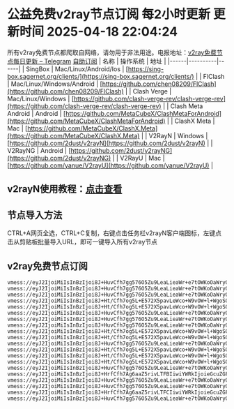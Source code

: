 # 公益免费v2ray节点订阅 每2小时更新 更新时间 2025-04-18 22:04:24
所有v2ray免费节点都爬取自网络，请勿用于非法用途。电报地址：[v2ray免费节点每日更新 – Telegram](https://t.me/just_do_chat) 
[自助订阅](https://share.colors.nyc.mn/)
| 名称 | 操作系统 | 地址 |
|------|----------|------|
| SingBox | Mac/Linux/Android/Ios | [https://sing-box.sagernet.org/clients/](https://sing-box.sagernet.org/clients/) |
| FlClash | Mac/Linux/Windows/Android | [https://github.com/chen08209/FlClash](https://github.com/chen08209/FlClash) |
| Clash Verge | Mac/Linux/Windows | [https://github.com/clash-verge-rev/clash-verge-rev](https://github.com/clash-verge-rev/clash-verge-rev) |
| Clash Meta Android | Android | [https://github.com/MetaCubeX/ClashMetaForAndroid](https://github.com/MetaCubeX/ClashMetaForAndroid) |
| ClashX Meta | Mac | [https://github.com/MetaCubeX/ClashX.Meta](https://github.com/MetaCubeX/ClashX.Meta) |
| V2RayN | Windows | [https://github.com/2dust/v2rayN](https://github.com/2dust/v2rayN) |
| V2RayNG | Android | [https://github.com/2dust/v2rayNG](https://github.com/2dust/v2rayNG) |
| V2RayU | Mac | [https://github.com/yanue/V2rayU](https://github.com/yanue/V2rayU) |
## v2rayN使用教程：[点击查看](https://blog.colors.nyc.mn/posts/how-to-use-v2rayn//)
## 节点导入方法
CTRL+A网页全选，CTRL+C复制，右键点击任务栏v2rayN客户端图标，左键点击从剪贴板批量导入URL，即可一键导入所有v2ray节点  
## v2ray免费节点订阅  
``` 
vmess://eyJ2IjoiMiIsInBzIjoi8J+HuvCfh7gg576O5Zu9LeaLieaWr+e7tOWKoOaWry0wMDItMUoiLCJhZGQiOiI0NS4xNDcuMjAxLjIzMSIsInBvcnQiOiIyMzA3MiIsInR5cGUiOiJub25lIiwiaWQiOiIxZTViMjQyMi00MGIzLTRkNmUtODhiOS01N2VlNjRjMzQxNmUiLCJhaWQiOiIwIiwibmV0Ijoid3MiLCJwYXRoIjoiLyIsImhvc3QiOiIiLCJ0bHMiOiIifQ==
vmess://eyJ2IjoiMiIsInBzIjoi8J+HuvCfh7gg576O5Zu9LeaLieaWr+e7tOWKoOaWry0wMDItMUkiLCJhZGQiOiI0NS4xNDcuMjAxLjIzMSIsInBvcnQiOiIyMzA3MiIsInR5cGUiOiJub25lIiwiaWQiOiI5OTBiOWQ3NC05ZjE2LTRkMDItYjdlZS02M2QzY2Q4MjUyM2MiLCJhaWQiOiIwIiwibmV0Ijoid3MiLCJwYXRoIjoiLyIsImhvc3QiOiIiLCJ0bHMiOiIifQ==
vmess://eyJ2IjoiMiIsInBzIjoi8J+HuvCfh7gg576O5Zu9LeaLieaWr+e7tOWKoOaWry0wMDItMUYiLCJhZGQiOiI0NS4xNDcuMjAxLjIzMSIsInBvcnQiOiIyMzA3MiIsInR5cGUiOiJub25lIiwiaWQiOiI3ZmRhMzU3MS0wNTFlLTRiNmUtODJmZS1mMTA5YzMwZTk1NzUiLCJhaWQiOiIwIiwibmV0Ijoid3MiLCJwYXRoIjoiLyIsImhvc3QiOiIiLCJ0bHMiOiIifQ==
vmess://eyJ2IjoiMiIsInBzIjoi8J+Ht/Cfh7og5L+E572X5pavLeWco+W9vOW+l+WgoS0wMDEtMUUiLCJhZGQiOiIxOTUuNTguNDkuODQiLCJwb3J0IjoiMjIwMTYiLCJ0eXBlIjoibm9uZSIsImlkIjoiMjcxZTJlMWItN2RiMi00YWZhLWEwYjItMTgxMTgwZDVmYWM1IiwiYWlkIjoiMCIsIm5ldCI6IndzIiwicGF0aCI6Ii8iLCJob3N0IjoiIiwidGxzIjoiIn0=
vmess://eyJ2IjoiMiIsInBzIjoi8J+Ht/Cfh7og5L+E572X5pavLeWco+W9vOW+l+WgoS0wMDEtMUciLCJhZGQiOiIxOTUuNTguNDkuODQiLCJwb3J0IjoiMjIwMTYiLCJ0eXBlIjoibm9uZSIsImlkIjoiOWFiNmVhMTUtYzVmYS00NGRlLWIwMDItNWQyNGUzMjI1MDdhIiwiYWlkIjoiMCIsIm5ldCI6IndzIiwicGF0aCI6Ii8iLCJob3N0IjoiIiwidGxzIjoiIn0=
vmess://eyJ2IjoiMiIsInBzIjoi8J+HuvCfh7gg576O5Zu9LeaLieaWr+e7tOWKoOaWry0wMDItMUEiLCJhZGQiOiI0NS4xNDcuMjAxLjIzMSIsInBvcnQiOiIyMzA3MiIsInR5cGUiOiJub25lIiwiaWQiOiIyYTdhZmE0NC01OTMwLTQyYjQtOGFlNi04NWFlYTZlYjk5ZjUiLCJhaWQiOiIwIiwibmV0Ijoid3MiLCJwYXRoIjoiLyIsImhvc3QiOiIiLCJ0bHMiOiIifQ==
vmess://eyJ2IjoiMiIsInBzIjoi8J+HuvCfh7gg576O5Zu9LeaLieaWr+e7tOWKoOaWry0wMDItMUMiLCJhZGQiOiI0NS4xNDcuMjAxLjIzMSIsInBvcnQiOiIyMzA3MiIsInR5cGUiOiJub25lIiwiaWQiOiJhNGM1ZDdhMC02ZTYwLTRlMTItOTcyYS0zOTNjYzQzODdhYzAiLCJhaWQiOiIwIiwibmV0Ijoid3MiLCJwYXRoIjoiLyIsImhvc3QiOiIiLCJ0bHMiOiIifQ==
vmess://eyJ2IjoiMiIsInBzIjoi8J+HuvCfh7gg576O5Zu9LeaLieaWr+e7tOWKoOaWry0wMDItMUgiLCJhZGQiOiI0NS4xNDcuMjAxLjIzMSIsInBvcnQiOiIyMzA3MiIsInR5cGUiOiJub25lIiwiaWQiOiI5YTI1NjUxNC04YjIzLTQzYzYtYWE1Yi1hYTAxNjc0MDNkOWUiLCJhaWQiOiIwIiwibmV0Ijoid3MiLCJwYXRoIjoiLyIsImhvc3QiOiIiLCJ0bHMiOiIifQ==
vmess://eyJ2IjoiMiIsInBzIjoi8J+Ht/Cfh7og5L+E572X5pavLeWco+W9vOW+l+WgoS0wMDEtMUYiLCJhZGQiOiIxOTUuNTguNDkuODQiLCJwb3J0IjoiMjIwMTYiLCJ0eXBlIjoibm9uZSIsImlkIjoiN2ZkYTM1NzEtMDUxZS00YjZlLTgyZmUtZjEwOWMzMGU5NTc1IiwiYWlkIjoiMCIsIm5ldCI6IndzIiwicGF0aCI6Ii8iLCJob3N0IjoiIiwidGxzIjoiIn0=
vmess://eyJ2IjoiMiIsInBzIjoi8J+Ht/Cfh7og5L+E572X5pavLeWco+W9vOW+l+WgoS0wMDEtMUQiLCJhZGQiOiIxOTUuNTguNDkuODQiLCJwb3J0IjoiMjIwMTYiLCJ0eXBlIjoibm9uZSIsImlkIjoiZGVlZjgzMTMtNzNhMi00ZDYzLTllODEtOTBlYzA2ZjgxNzFhIiwiYWlkIjoiMCIsIm5ldCI6IndzIiwicGF0aCI6Ii8iLCJob3N0IjoiIiwidGxzIjoiIn0=
vmess://eyJ2IjoiMiIsInBzIjoi8J+HuvCfh7gg576O5Zu9LeaLieaWr+e7tOWKoOaWry0wMDItMUIiLCJhZGQiOiI0NS4xNDcuMjAxLjIzMSIsInBvcnQiOiIyMzA3MiIsInR5cGUiOiJub25lIiwiaWQiOiIyZDBkMDI5OS00ZjkwLTRiNzgtOTM5Yi00ZDU2MmU5MjM2YmEiLCJhaWQiOiIwIiwibmV0Ijoid3MiLCJwYXRoIjoiLyIsImhvc3QiOiIiLCJ0bHMiOiIifQ==
vmess://eyJ2IjoiMiIsInBzIjoi8J+Ht/Cfh7og5L+E572X5pavLeWco+W9vOW+l+WgoS0wMDEtMUgiLCJhZGQiOiIxOTUuNTguNDkuODQiLCJwb3J0IjoiMjIwMTYiLCJ0eXBlIjoibm9uZSIsImlkIjoiOWEyNTY1MTQtOGIyMy00M2M2LWFhNWItYWEwMTY3NDAzZDllIiwiYWlkIjoiMCIsIm5ldCI6IndzIiwicGF0aCI6Ii8iLCJob3N0IjoiIiwidGxzIjoiIn0=
vmess://eyJ2IjoiMiIsInBzIjoi8J+Ht/Cfh7og5L+E572X5pavLeWco+W9vOW+l+WgoS0wMDEtMUIiLCJhZGQiOiIxOTUuNTguNDkuODQiLCJwb3J0IjoiMjIwMTYiLCJ0eXBlIjoibm9uZSIsImlkIjoiMmQwZDAyOTktNGY5MC00Yjc4LTkzOWItNGQ1NjJlOTIzNmJhIiwiYWlkIjoiMCIsIm5ldCI6IndzIiwicGF0aCI6Ii8iLCJob3N0IjoiIiwidGxzIjoiIn0=
vmess://eyJ2IjoiMiIsInBzIjoi8J+Ht/Cfh7og5L+E572X5pavLeWco+W9vOW+l+WgoS0wMDEtMUkiLCJhZGQiOiIxOTUuNTguNDkuODQiLCJwb3J0IjoiMjIwMTYiLCJ0eXBlIjoibm9uZSIsImlkIjoiOTkwYjlkNzQtOWYxNi00ZDAyLWI3ZWUtNjNkM2NkODI1MjNjIiwiYWlkIjoiMCIsIm5ldCI6IndzIiwicGF0aCI6Ii8iLCJob3N0IjoiIiwidGxzIjoiIn0=
vmess://eyJ2IjoiMiIsInBzIjoi8J+HuvCfh7gg576O5Zu9LeaLieaWr+e7tOWKoOaWry0wMDItMUciLCJhZGQiOiI0NS4xNDcuMjAxLjIzMSIsInBvcnQiOiIyMzA3MiIsInR5cGUiOiJub25lIiwiaWQiOiI5YWI2ZWExNS1jNWZhLTQ0ZGUtYjAwMi01ZDI0ZTMyMjUwN2EiLCJhaWQiOiIwIiwibmV0Ijoid3MiLCJwYXRoIjoiLyIsImhvc3QiOiIiLCJ0bHMiOiIifQ==
vmess://eyJ2IjoiMiIsInBzIjoi8J+HrfCfh7Ag6aaZ5rivLTFBIiwiYWRkIjoieGcuZGFzaHVhaS5jeW91IiwicG9ydCI6IjE5OTAxIiwidHlwZSI6Im5vbmUiLCJpZCI6ImY3NWYxMTYxLTI3ZmUtNGNlNS04Mzk4LTQ0MDIyYmM1YTYxOCIsImFpZCI6IjAiLCJuZXQiOiJ0Y3AiLCJwYXRoIjoiLyIsImhvc3QiOiJ4Zy5kYXNodWFpLmN5b3UiLCJ0bHMiOiIifQ==
vmess://eyJ2IjoiMiIsInBzIjoi8J+HuvCfh7gg576O5Zu9LeaLieaWr+e7tOWKoOaWry0wMDItMUsiLCJhZGQiOiI0NS4xNDcuMjAxLjIzMSIsInBvcnQiOiIyMzA3MiIsInR5cGUiOiJub25lIiwiaWQiOiI1OWQ4YzBiMi0zM2IwLTRkZjYtOWI3Yy03OTg5YTE3ZGQyYTYiLCJhaWQiOiIwIiwibmV0Ijoid3MiLCJwYXRoIjoiLyIsImhvc3QiOiIiLCJ0bHMiOiIifQ==
vmess://eyJ2IjoiMiIsInBzIjoi8J+HuvCfh7gg576O5Zu9LeaLieaWr+e7tOWKoOaWry0wMDItMUUiLCJhZGQiOiI0NS4xNDcuMjAxLjIzMSIsInBvcnQiOiIyMzA3MiIsInR5cGUiOiJub25lIiwiaWQiOiIyNzFlMmUxYi03ZGIyLTRhZmEtYTBiMi0xODExODBkNWZhYzUiLCJhaWQiOiIwIiwibmV0Ijoid3MiLCJwYXRoIjoiLyIsImhvc3QiOiIiLCJ0bHMiOiIifQ==
vmess://eyJ2IjoiMiIsInBzIjoi8J+HrfCfh7Ag6aaZ5rivLTFCIiwiYWRkIjoieGcuZGFzaHVhaS5jeW91IiwicG9ydCI6IjE5OTAxIiwidHlwZSI6Im5vbmUiLCJpZCI6IjFjYWM0MzJhLTg0M2EtNDcyNC1iOWJmLTk3NWZkMWYyZWZkZSIsImFpZCI6IjAiLCJuZXQiOiJ0Y3AiLCJwYXRoIjoiLyIsImhvc3QiOiJ4Zy5kYXNodWFpLmN5b3UiLCJ0bHMiOiIifQ==
vmess://eyJ2IjoiMiIsInBzIjoi8J+HuvCfh7gg576O5Zu9LeaLieaWr+e7tOWKoOaWry0wMDItMUQiLCJhZGQiOiI0NS4xNDcuMjAxLjIzMSIsInBvcnQiOiIyMzA3MiIsInR5cGUiOiJub25lIiwiaWQiOiJkZWVmODMxMy03M2EyLTRkNjMtOWU4MS05MGVjMDZmODE3MWEiLCJhaWQiOiIwIiwibmV0Ijoid3MiLCJwYXRoIjoiLyIsImhvc3QiOiIiLCJ0bHMiOiIifQ==
```

